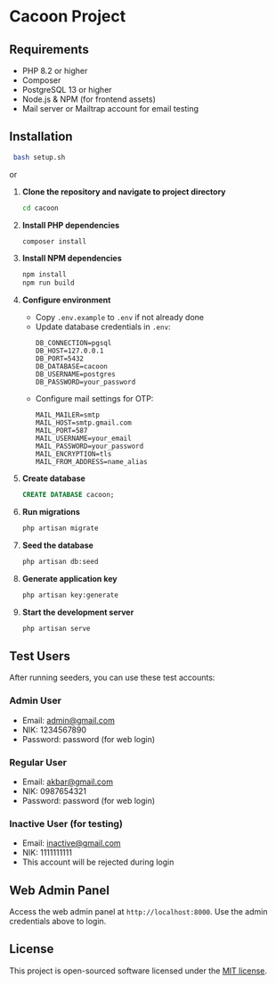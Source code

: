 # Cacoon Project

## Requirements

- PHP 8.2 or higher
- Composer
- PostgreSQL 13 or higher
- Node.js & NPM (for frontend assets)
- Mail server or Mailtrap account for email testing

## Installation

   ```bash
    bash setup.sh
   ```
   
   or


1. **Clone the repository and navigate to project directory**
   ```bash
   cd cacoon
   ```

2. **Install PHP dependencies**
   ```bash
   composer install
   ```

3. **Install NPM dependencies**
   ```bash
   npm install
   npm run build
   ```

4. **Configure environment**
   - Copy `.env.example` to `.env` if not already done
   - Update database credentials in `.env`:
     ```
     DB_CONNECTION=pgsql
     DB_HOST=127.0.0.1
     DB_PORT=5432
     DB_DATABASE=cacoon
     DB_USERNAME=postgres
     DB_PASSWORD=your_password
     ```
   - Configure mail settings for OTP:
     ```
     MAIL_MAILER=smtp
     MAIL_HOST=smtp.gmail.com
     MAIL_PORT=587
     MAIL_USERNAME=your_email
     MAIL_PASSWORD=your_password
     MAIL_ENCRYPTION=tls
     MAIL_FROM_ADDRESS=name_alias
     ```

5. **Create database**
   ```sql
   CREATE DATABASE cacoon;
   ```

6. **Run migrations**
   ```bash
   php artisan migrate
   ```

7. **Seed the database**
   ```bash
   php artisan db:seed
   ```

8. **Generate application key**
   ```bash
   php artisan key:generate
   ```

9. **Start the development server**
   ```bash
   php artisan serve
   ```

## Test Users

After running seeders, you can use these test accounts:

### Admin User
- Email: admin@gmail.com
- NIK: 1234567890
- Password: password (for web login)

### Regular User
- Email: akbar@gmail.com
- NIK: 0987654321
- Password: password (for web login)

### Inactive User (for testing)
- Email: inactive@gmail.com
- NIK: 1111111111
- This account will be rejected during login

## Web Admin Panel

Access the web admin panel at `http://localhost:8000`. Use the admin credentials above to login.

## License

This project is open-sourced software licensed under the [MIT license](https://opensource.org/licenses/MIT).
